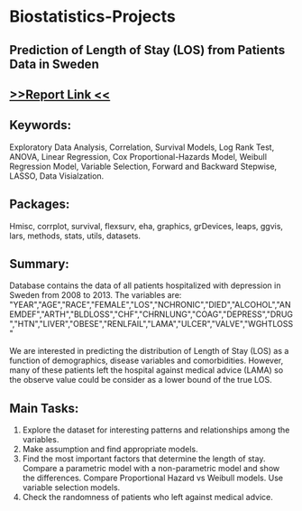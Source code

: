 # Biostatistics-Projects
<html>
<body>
<h2>Prediction of Length of Stay (LOS) from Patients Data in Sweden</h2>
<h2><a href="https://www.dropbox.com/s/0aodqwztnw2rbje/Report.pdf?dl=0">>>Report Link <<</a></h2>

<h2>Keywords:</h2>
<p>Exploratory Data Analysis, Correlation, Survival Models, Log Rank Test, ANOVA, Linear Regression, Cox Proportional-Hazards Model, Weibull Regression Model, Variable Selection, Forward and Backward Stepwise, LASSO, Data Visialzation.</p>

<h2>Packages:</h2>
<p>Hmisc, corrplot, survival, flexsurv, eha, graphics, grDevices, leaps, ggvis, lars, methods, stats, utils, datasets.</p>

<h2>Summary:</h2>
<p>Database contains the data of all patients hospitalized with depression in Sweden from 2008 to 2013. The variables are:
"YEAR","AGE","RACE","FEMALE","LOS","NCHRONIC","DIED","ALCOHOL","ANEMDEF","ARTH","BLDLOSS","CHF","CHRNLUNG","COAG","DEPRESS","DRUG","HTN","LIVER","OBESE","RENLFAIL","LAMA","ULCER","VALVE","WGHTLOSS"

We are interested in predicting the distribution of Length of Stay (LOS) as a function of demographics, disease variables and comorbidities. However, many of these patients left the hospital against medical advice (LAMA) so the observe value could be consider as a lower bound of the true LOS.</p>

<h2>Main Tasks:</h2>
<p><ol>
<li> Explore the dataset for interesting patterns and relationships among the variables.</li>
<li> Make assumption and find appropriate models.</li>
<li> Find the most important factors that determine the length of stay. Compare a parametric model with a non-parametric model and show the differences. Compare Proportional Hazard vs Weibull models. Use variable selection models.</li>
<li> Check the randomness of patients who left against medical advice.</li></ol></p>
</body>
</html>
